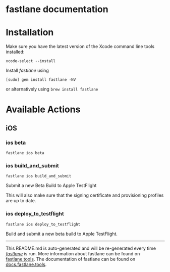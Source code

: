 fastlane documentation
================
# Installation

Make sure you have the latest version of the Xcode command line tools installed:

```
xcode-select --install
```

Install _fastlane_ using
```
[sudo] gem install fastlane -NV
```
or alternatively using `brew install fastlane`

# Available Actions
## iOS
### ios beta
```
fastlane ios beta
```

### ios build_and_submit
```
fastlane ios build_and_submit
```
Submit a new Beta Build to Apple TestFlight

This will also make sure that the signing certificate and provisioning profiles are up to date.
### ios deploy_to_testflight
```
fastlane ios deploy_to_testflight
```
Build and submit a new beta build to Apple TestFlight.

----

This README.md is auto-generated and will be re-generated every time [_fastlane_](https://fastlane.tools) is run.
More information about fastlane can be found on [fastlane.tools](https://fastlane.tools).
The documentation of fastlane can be found on [docs.fastlane.tools](https://docs.fastlane.tools).
